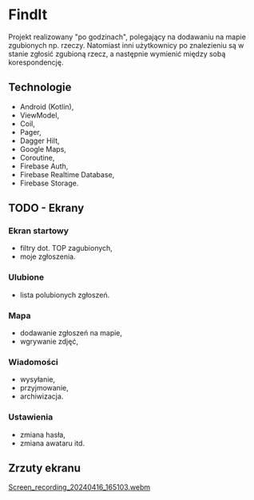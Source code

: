 # FindIt

Projekt realizowany "po godzinach", polegający na dodawaniu na mapie zgubionych np. rzeczy.
Natomiast inni użytkownicy po znalezieniu są w stanie zgłosić zgubioną rzecz, a następnie wymienić między sobą korespondencję.

## Technologie

- Android (Kotlin),
- ViewModel,
- Coil,
- Pager,
- Dagger Hilt,
- Google Maps,
- Coroutine,
- Firebase Auth,
- Firebase Realtime Database,
- Firebase Storage.

## TODO - Ekrany

### Ekran startowy

- filtry dot. TOP zagubionych,
- moje zgłoszenia.

### Ulubione

- lista polubionych zgłoszeń.

### Mapa

- dodawanie zgłoszeń na mapie,
- wgrywanie zdjęć,

### Wiadomości

- wysyłanie,
- przyjmowanie,
- archiwizacja.

### Ustawienia

- zmiana hasła,
- zmiana awataru itd.

## Zrzuty ekranu

[Screen_recording_20240416_165103.webm](https://github.com/Milysak/FindIt/assets/72439608/481791d4-7274-47b7-9a25-700c3399b103)

